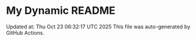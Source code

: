 # My Dynamic README
Updated at: Thu Oct 23 06:32:17 UTC 2025
This file was auto-generated by GitHub Actions.

